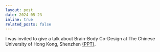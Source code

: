 ```yaml
---
layout: post
date: 2024-05-23
inline: true
related_posts: false
---
```


I was invited to give a talk about Brain-Body Co-Design at The Chinese University of Hong Kong, Shenzhen [{PPT}](/assets/pdf/BBCD.pptx).
